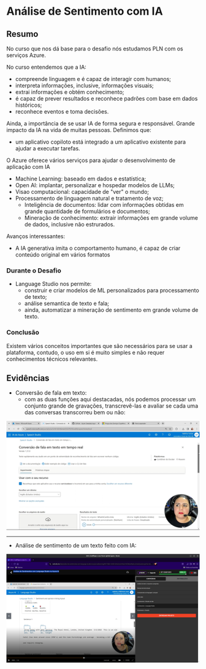 # Análise de Sentimento com IA

## Resumo

No curso que nos dá base para o desafio nós estudamos PLN com os serviços Azure.

No curso entendemos que a IA:

- compreende linguagem e é capaz de interagir com humanos;
- interpreta informações, inclusive, informações visuais;
- extrai informações e obtém conhecimento;
- é capaz de prever resultados e reconhece padrões com base em dados históricos;
- reconhece eventos e toma decisões.

Ainda, a importância de se usar IA de forma segura e responsável. Grande impacto da IA na vida de muitas pessoas.
Definimos que:

- um aplicativo copiloto está integrado a um aplicativo existente para ajudar a executar tarefas.

O Azure oferece vários serviços para ajudar o desenvolvimento de aplicação com IA

- Machine Learning: baseado em dados e estatística;
- Open AI: implantar, personalizar e hospedar modelos de LLMs;
- Visao computacional: capacidade de "ver" o mundo;
- Processamento de linguagem natural e tratamento de voz;
  - Inteligência de documentos: lidar com informações obtidas em grande quantidade de formulários e documentos;
  - Mineração de conhecimento: extrair informações em grande volume de dados, inclusive não estrurados.

Avanços interessantes:

- A IA generativa imita o comportamento humano, é capaz de criar conteúdo original em vários formatos

### Durante o Desafio

- Language Studio nos permite:
  - construir e criar modelos de ML personalizados para processamento de texto;
  - análise semantica de texto e fala;
  - ainda, automatizar a mineração de sentimento em grande volume de texto.

### Conclusão

Existem vários conceitos importantes que são necessários para se usar a plataforma, contudo, o uso em si é muito simples
e não requer conhecimentos técnicos relevantes.

## Evidências

- Conversão de fala em texto:
  - com as duas funções aqui destacadas, nós podemos processar um conjunto grande de gravações, transcrevê-las e avaliar
    se cada uma das conversas transcorreu bem ou não:

![Conversão de Texto](images/Conversao.png)

---

- Análise de sentimento de um texto feito com IA:

![Extração de Sentimento](images/Sentimento.png)
